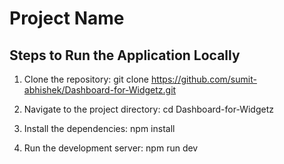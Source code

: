 # Project Name

## Steps to Run the Application Locally

1. Clone the repository:
   git clone https://github.com/sumit-abhishek/Dashboard-for-Widgetz.git
   
2. Navigate to the project directory:
   cd Dashboard-for-Widgetz

3. Install the dependencies:
   npm install

4. Run the development server:
   npm run dev
   
